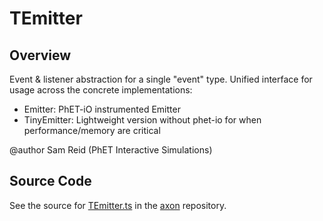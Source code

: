 # TEmitter

## Overview

Event &amp; listener abstraction for a single "event" type. Unified interface for usage across the concrete implementations:
- Emitter: PhET-iO instrumented Emitter
- TinyEmitter: Lightweight version without phet-io for when performance/memory are critical

@author Sam Reid (PhET Interactive Simulations)



## Source Code

See the source for [TEmitter.ts](https://github.com/phetsims/axon/blob/main/js/TEmitter.ts) in the [axon](https://github.com/phetsims/axon) repository.
